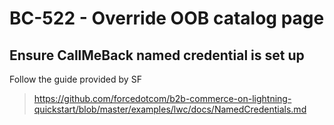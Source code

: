 # BC-522 - Override OOB catalog page

## Ensure CallMeBack named credential is set up

Follow the guide provided by SF
> https://github.com/forcedotcom/b2b-commerce-on-lightning-quickstart/blob/master/examples/lwc/docs/NamedCredentials.md
